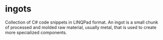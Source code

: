 ingots
======

Collection of C# code snippets in LINQPad format. An ingot is a small chunk of processed and molded raw material, usually metal, that is used to create more specialized components.


